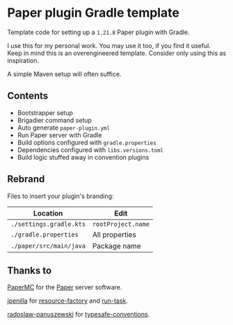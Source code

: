 # Paper plugin Gradle template

Template code for setting up a `1.21.8` Paper plugin with Gradle.

I use this for my personal work.
You may use it too, if you find it useful.
Keep in mind this is an overengineered template.
Consider only using this as inspiration.

A simple Maven setup will often suffice.

## Contents

- Bootstrapper setup
- Brigadier command setup
- Auto generate `paper-plugin.yml`
- Run Paper server with Gradle
- Build options configured with `gradle.properties`
- Dependencies configured with `libs.versions.toml`
- Build logic stuffed away in convention plugins

## Rebrand

Files to insert your plugin's branding:

| Location                | Edit               |
|-------------------------|--------------------|
| `./settings.gradle.kts` | `rootProject.name` |
| `./gradle.properties`   | All properties     |
| `./paper/src/main/java` | Package name       |

## Thanks to

[PaperMC](https://github.com/PaperMC) for the [Paper](https://github.com/PaperMC/Paper) server software.

[jpenilla](https://github.com/jpenilla) for [resource-factory](https://github.com/jpenilla/resource-factory) and [run-task](https://github.com/jpenilla/run-task).

[radoslaw-panuszewski](https://github.com/radoslaw-panuszewski) for [typesafe-conventions](https://github.com/radoslaw-panuszewski/typesafe-conventions-gradle-plugin).